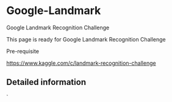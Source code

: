 # Google-Landmark
Google Landmark Recognition Challenge

This page is ready for Google Landmark Recognition Challenge



Pre-requisite

https://www.kaggle.com/c/landmark-recognition-challenge



## Detailed information



`
